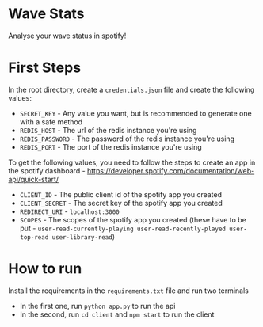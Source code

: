 # Wave Stats
Analyse your wave status in spotify!

# First Steps
In the root directory, create a ```credentials.json``` file and create the following values:

- ```SECRET_KEY``` - Any value you want, but is recommended to generate one with a safe method
- ```REDIS_HOST``` - The url of the redis instance you're using
- ```REDIS_PASSWORD``` - The password of the redis instance you're using
- ```REDIS_PORT``` - The port of the redis instance you're using

To get the following values, you need to follow the steps to create an app in the spotify dashboard - https://developer.spotify.com/documentation/web-api/quick-start/

- ```CLIENT_ID``` - The public client id of the spotify app you created
- ```CLIENT_SECRET``` - The secret key of the spotify app you created
- ```REDIRECT_URI``` - ```localhost:3000```
- ```SCOPES``` - The scopes of the spotify app you created (these have to be put - ```user-read-currently-playing user-read-recently-played user-top-read user-library-read```)

# How to run
Install the requirements in the ```requirements.txt``` file and run two terminals

- In the first one, run ```python app.py``` to run the api
- In the second, run ```cd client``` and ```npm start``` to run the client
